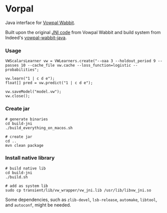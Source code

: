 Vorpal
====================
 
Java interface for [Vowpal Wabbit](https://github.com/JohnLangford/vowpal_wabbit/wiki).

Built upon the original [JNI code](https://github.com/JohnLangford/vowpal_wabbit/tree/master/java) from Vowpal Wabbit
and build system from Indeed's [vowpal-wabbit-java](https://github.com/indeedeng/vowpal-wabbit-java).

### Usage

```
VWScalarsLearner vw = VWLearners.create("--oaa 3 --holdout_period 9 --passes 10 --cache_file vw.cache --loss_function=logistic --probabilities";

vw.learn("1 | c d e");
float[] pred = vw.predict("1 | c d e");

vw.saveModel("model.vw");
vw.close();
```

### Create jar

```
# generate binaries
cd build-jni
./build_everything_on_macos.sh

# create jar
cd ..
mvn clean package
```

### Install native library

```
# build native lib
cd build-jni
./build.sh

# add as system lib
sudo cp transient/lib/vw_wrapper/vw_jni.lib /usr/lib/libvw_jni.so
```

Some dependencies, such as `zlib-devel`, `lsb-release`, `automake`, `libtool`,  and `autoconf`, might be needed.
